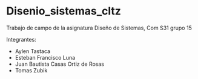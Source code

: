 # Disenio_sistemas_cltz
Trabajo de campo de la asignatura Diseño de Sistemas, Com S31 grupo 15

Integrantes:  
- Aylen Tastaca  
- Esteban Francisco Luna  
- Juan Bautista Casas Ortiz de Rosas  
- Tomas Zubik
